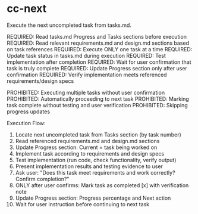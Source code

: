 # cc-next
Execute the next uncompleted task from tasks.md.

REQUIRED: Read tasks.md Progress and Tasks sections before execution
REQUIRED: Read relevant requirements.md and design.md sections based on task references
REQUIRED: Execute ONLY one task at a time
REQUIRED: Update task status in tasks.md during execution
REQUIRED: Test implementation after completion
REQUIRED: Wait for user confirmation that task is truly complete
REQUIRED: Update Progress section only after user confirmation
REQUIRED: Verify implementation meets referenced requirements/design specs

PROHIBITED: Executing multiple tasks without user confirmation
PROHIBITED: Automatically proceeding to next task
PROHIBITED: Marking task complete without testing and user verification
PROHIBITED: Skipping progress updates

Execution Flow:
1. Locate next uncompleted task from Tasks section (by task number)
2. Read referenced requirements.md and design.md sections 
3. Update Progress section: Current = task being worked on
4. Implement task according to requirements and design specs
5. Test implementation (run code, check functionality, verify output)
6. Present implementation results and testing evidence to user
7. Ask user: "Does this task meet requirements and work correctly? Confirm completion?"
8. ONLY after user confirms: Mark task as completed [x] with verification note
9. Update Progress section: Progress percentage and Next action
10. Wait for user instruction before continuing to next task